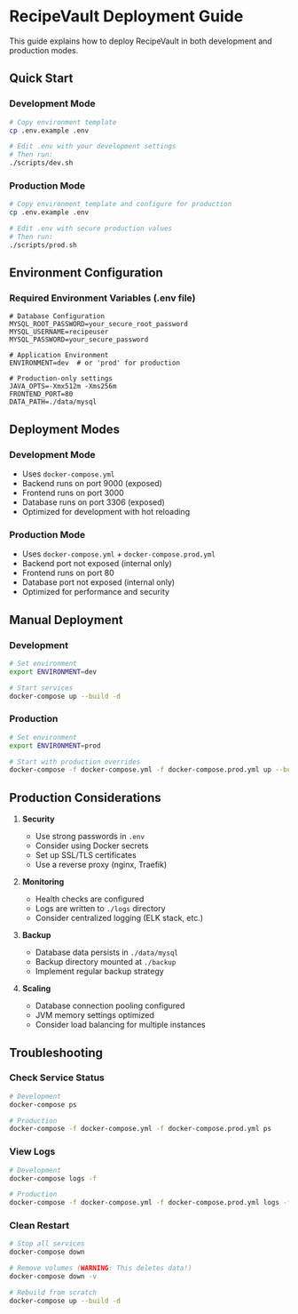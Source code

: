 # RecipeVault Deployment Guide

This guide explains how to deploy RecipeVault in both development and production modes.

## Quick Start

### Development Mode
```bash
# Copy environment template
cp .env.example .env

# Edit .env with your development settings
# Then run:
./scripts/dev.sh
```

### Production Mode
```bash
# Copy environment template and configure for production
cp .env.example .env

# Edit .env with secure production values
# Then run:
./scripts/prod.sh
```

## Environment Configuration

### Required Environment Variables (.env file)

```env
# Database Configuration
MYSQL_ROOT_PASSWORD=your_secure_root_password
MYSQL_USERNAME=recipeuser
MYSQL_PASSWORD=your_secure_password

# Application Environment
ENVIRONMENT=dev  # or 'prod' for production

# Production-only settings
JAVA_OPTS=-Xmx512m -Xms256m
FRONTEND_PORT=80
DATA_PATH=./data/mysql
```

## Deployment Modes

### Development Mode
- Uses `docker-compose.yml`
- Backend runs on port 9000 (exposed)
- Frontend runs on port 3000
- Database runs on port 3306 (exposed)
- Optimized for development with hot reloading

### Production Mode
- Uses `docker-compose.yml` + `docker-compose.prod.yml`
- Backend port not exposed (internal only)
- Frontend runs on port 80
- Database port not exposed (internal only)
- Optimized for performance and security

## Manual Deployment

### Development
```bash
# Set environment
export ENVIRONMENT=dev

# Start services
docker-compose up --build -d
```

### Production
```bash
# Set environment
export ENVIRONMENT=prod

# Start with production overrides
docker-compose -f docker-compose.yml -f docker-compose.prod.yml up --build -d
```

## Production Considerations

1. **Security**
   - Use strong passwords in `.env`
   - Consider using Docker secrets
   - Set up SSL/TLS certificates
   - Use a reverse proxy (nginx, Traefik)

2. **Monitoring**
   - Health checks are configured
   - Logs are written to `./logs` directory
   - Consider centralized logging (ELK stack, etc.)

3. **Backup**
   - Database data persists in `./data/mysql`
   - Backup directory mounted at `./backup`
   - Implement regular backup strategy

4. **Scaling**
   - Database connection pooling configured
   - JVM memory settings optimized
   - Consider load balancing for multiple instances

## Troubleshooting

### Check Service Status
```bash
# Development
docker-compose ps

# Production
docker-compose -f docker-compose.yml -f docker-compose.prod.yml ps
```

### View Logs
```bash
# Development
docker-compose logs -f

# Production
docker-compose -f docker-compose.yml -f docker-compose.prod.yml logs -f
```

### Clean Restart
```bash
# Stop all services
docker-compose down

# Remove volumes (WARNING: This deletes data!)
docker-compose down -v

# Rebuild from scratch
docker-compose up --build -d
```